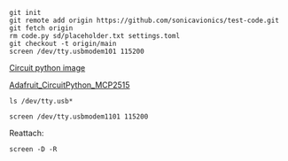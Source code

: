 ```
git init
git remote add origin https://github.com/sonicavionics/test-code.git
git fetch origin
rm code.py sd/placeholder.txt settings.toml
git checkout -t origin/main
screen /dev/tty.usbmodem101 115200  
```

[Circuit python image](https://circuitpython.org/board/raspberry_pi_pico/)

[Adafruit_CircuitPython_MCP2515](https://github.com/adafruit/Adafruit_CircuitPython_MCP2515/tree/main)


    ls /dev/tty.usb*

    screen /dev/tty.usbmodem1101 115200

Reattach:

    screen -D -R                                                                           
